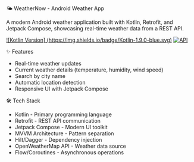 🌤️ WeatherNow - Android Weather App

A modern Android weather application built with Kotlin, Retrofit, and Jetpack Compose, showcasing real-time weather data from a REST API.

[![Kotlin Version] (https://img.shields.io/badge/Kotlin-1.9.0-blue.svg)](https://kotlinlang.org)
[![API](https://img.shields.io/badge/API-21%2B-brightgreen.svg)](https://android-arsenal.com/api?level=21)

 ✨ Features
- Real-time weather updates
- Current weather details (temperature, humidity, wind speed)
- Search by city name
- Automatic location detection
- Responsive UI with Jetpack Compose

 🛠 Tech Stack
- Kotlin - Primary programming language
- Retrofit - REST API communication
- Jetpack Compose - Modern UI toolkit
- MVVM Architecture - Pattern separation
- Hilt/Dagger - Dependency injection
- OpenWeatherMap API - Weather data source
- Flow/Coroutines - Asynchronous operations
